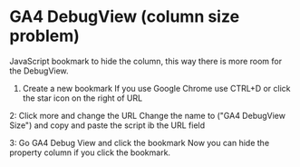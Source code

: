 # GA4 DebugView (column size problem)

JavaScript bookmark to hide the column, this way there is more room for the DebugView.

1. Create a new bookmark
If you use Google Chrome use CTRL+D or click the star icon on the right of URL

2: Click more and change the URL
Change the name to ("GA4 DebugView Size") and copy and paste the script ib the URL field

3: Go GA4 Debug View and click the bookmark
Now you can hide the property column if you click the bookmark.
